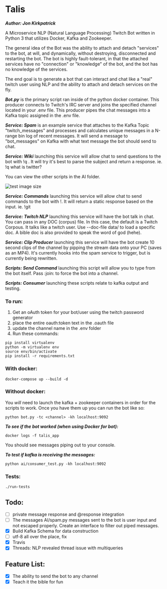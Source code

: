 # Talis

***Author: Jon Kirkpatrick***

A Microservice NLP (Natural Language Processing) Twitch Bot written in Python 3 that utilizes Docker, Kafka and Zookeeper.

The general idea of the Bot was the ability to attach and detach "services" to the bot, at will, and dynamically, without destroying, disconnected and restarting the bot. The bot is highly fault-tolerant, in that the attached services have no "connection" or "knowledge" of the bot, and the bot has no knowledge of the services.

The end goal is to generate a bot that can interact and chat like a "real" twitch user using NLP and the ability to attach and detach services on the fly.

***Bot.py*** is the primary script ran inside of the python docker container. This producer connects to Twitch's IRC server and joins the specified channel located in your .env file. This producer pipes the chat messages into a Kafka topic assigned in the .env file.

***Service: Spam*** is an example service that attaches to the Kafka Topic "twitch_messages" and processes and calculates unique messages in a N-range bin log of recent messages. It will send a message to "bot_messages" on Kafka with what text message the bot should send to chat.

***Service: Wiki*** launching this service will allow chat to send questions to the bot with !q <question>. It will try it's best to parse the subject and return a response. ie. !q what is twitter?

You can view the other scripts in the AI folder.

![test image size](https://i.imgur.com/6jeuloa.png)

***Service: Commands*** launching this service will allow chat to send commands to the bot with !<command>. It will return a static response based on the input. ie. !git

***Service: Twitch NLP*** launching this service will have the bot talk in chat. You can pass in any DOC (corpus) file. In this case, the default is a Twitch Corpous. It talks like a twitch user. Use --doc-file data/<file> to load a specific doc. A bible doc is also provided to speak the word of god (hehe).

***Service: Clip Producer*** launching this service will have the bot create 10 second clips of the channel by pipping the stream data onto your PC (saves as an MP4). It's currently hooks into the spam service to trigger, but is currently being rewritten.

***Scripts: Send Command*** launching this script will allow you to type from the bot itself. Pass :join: <channel> to force the bot into a channel.

***Scripts: Consumer*** launching these scripts relate to kafka output and testing.

### To run:

1. Get an oAuth token for your bot/user using the twitch password generator
2. place the entire oauth:token text in the .oauth file
3. update the channel name in the .env folder
4. Run these commands:

```
pip install virtualenv
python -m virtualenv env
source env/bin/activate
pip install -r requirements.txt
```

### With docker:

```docker-compose up --build -d```

### Without docker:

You *will* need to launch the kafka + zookeeper containers in order for the scripts to work. Once you have them up you can run the bot like so:

```python bot.py -tc <channel> -kh localhost:9092```


***To see if the bot worked (when using Docker for bot):***

```
docker logs -f talis_app
```

You should see messages piping out to your console.

***To test if kafka is receiving the messages:***
```
python ai/consumer_test.py -kh localhost:9092
```

### Tests:

```
./run-tests
```

## Todo:
- [ ] private message response and @response integration
- [ ] The messages AI/spam.py messages sent to the bot is user input and not escaped properly. Create an interface to filter out piped messages.
- [x] Build Kafka Schema for data construction
- [ ] utf-8 all over the place, fix
- [x] Travis
- [x] Threads: NLP revealed thread issue with multiqueries

## Feature List:
- [x] The ability to send the bot to any channel
- [x] Teach it the bible for fun
